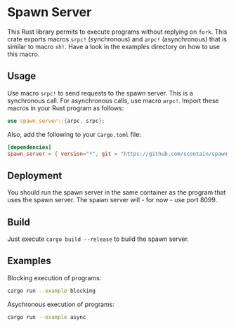 # Spawn Server

This Rust library permits to execute programs without replying on `fork`. This crate exports macros `srpc!` (synchronous) and `arpc!` (asynchronous) that is similar to macro `sh!`. Have a look in the examples directory on how to use this macro.

## Usage

Use macro `srpc!` to send requests to the spawn server. This is a synchronous call. For asynchronous calls, use macro `arpc!`. Import these macros in your Rust program as follows:

```rust
use spawn_server::{arpc, srpc};
```

Also, add the following to your `Cargo.toml` file:

```toml
[dependencies]
spawn_server = { version="*", git = "https://github.com/scontain/spawn_server.git" }
```

## Deployment

You should run the spawn server in the same container as the program that uses the spawn server. The spawn server will - for now - use port 8099.

## Build

Just execute `cargo build --release` to build the spawn server. 


## Examples

Blocking execution of programs:

```bash
cargo run --example blocking
```

Asychronous execution of programs:

```bash
cargo run --example async
```
